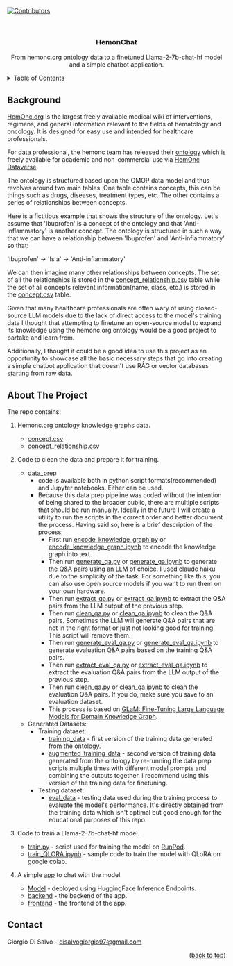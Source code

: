 <a name="readme-top"></a>

<!-- PROJECT SHIELDS -->
<!--
-->
[![Contributors][contributors-shield]][contributors-url]



<!-- PROJECT INFO -->
<br />
<div align="center">
<h3 align="center">HemonChat</h3>

  <p align="center">
    From hemonc.org ontology data to a finetuned Llama-2-7b-chat-hf model and a simple chatbot application.
    <br />
  </p>
</div>



<!-- TABLE OF CONTENTS -->
<details>
  <summary>Table of Contents</summary>
  <ol>
    <li>
      <a href="#background">Background</a>
    </li>
    <li>
      <a href="#about-the-project">About The Project</a>
    </li>
  </ol>
</details>


<!-- Background -->
## Background

[HemOnc.org](https://hemonc.org/wiki/Main_Page) is the largest freely available medical wiki of interventions, regimens, and general information relevant to the fields of hematology and oncology. It is designed for easy use and intended for healthcare professionals.

For data professional, the hemonc team has released their [ontology](https://hemonc.org/wiki/Ontology) which is freely available for academic and non-commercial use via [HemOnc Dataverse](https://dataverse.harvard.edu/dataset.xhtml?persistentId=doi:10.7910/DVN/FPO4HB).

The ontology is structured based upon the OMOP data model and thus revolves around two main tables. One table contains concepts, this can be things such as drugs, diseases, treatment types, etc. The other contains a series of relationships between concepts. 

Here is a fictitious example that shows the structure of the ontology. Let's assume that 'Ibuprofen' is a concept of the ontology and that 'Anti-inflammatory' is another concept. The ontology is structured in such a way that we can have a relationship between 'Ibuprofen' and 'Anti-inflammatory' so that:

'Ibuprofen' -> 'Is a' -> 'Anti-inflammatory'

We can then imagine many other relationships between concepts. The set of all the relationships is stored in the [concept_relationship.csv](data/concept_relationship.csv) table while the set of all concepts relevant information(name, class, etc.) is stored in the [concept.csv](data/concept.csv) table.

Given that many healthcare professionals are often wary of using closed-source LLM models due to the lack of direct access to the model's training data I thought that attempting to finetune an open-source model to expand its knowledge using the hemonc.org ontology would be a good project to partake and learn from. 

Additionally, I thought it could be a good idea to use this project as an opportunity to showcase all the basic necessary steps that go into creating a simple chatbot application that doesn't use RAG or vector databases starting from raw data.

## About The Project
The repo contains:

1) Hemonc.org ontology knowledge graphs data.
   - [concept.csv](data/concept.csv)
   - [concept_relationship.csv](data/concept_relationship.csv)

2) Code to clean the data and prepare it for training.
   - [data_prep](data_prep/)
     - code is available both in python script formats(recommended) and Jupyter notebooks. Either can be used.
     - Because this data prep pipeline was coded without the intention of being shared to the broader public, there are multiple scripts that should be run manually. Ideally in the future I will create a utility to run the scripts in the correct order and better document the process. Having said so, here is a brief description of the process:
        - First run [encode_knowledge_graph.py](data_prep/script/encode_knowledge_graph.py) or [encode_knowledge_graph.ipynb](data_prep/notebook/encode_knowledge_graph.ipynb) to encode the knowledge graph into text.
        - Then run [generate_qa.py](data_prep/script/generate_qa.py) or [generate_qa.ipynb](data_prep/notebook/generate_qa.ipynb) to generate the Q&A pairs using an LLM of choice. I used claude haiku due to the simplicity of the task. For something like this, you can also use open source models if you want to run them on your own hardware.
        - Then run [extract_qa.py](data_prep/script/extract_qa.py) or [extract_qa.ipynb](data_prep/notebook/extract_qa.ipynb) to extract the Q&A pairs from the LLM output of the previous step.
        - Then run [clean_qa.py](data_prep/script/clean_qa.py) or [clean_qa.ipynb](data_prep/notebook/clean_qa.ipynb) to clean the Q&A pairs. Sometimes the LLM will generate Q&A pairs that are not in the right format or just not looking good for training. This script will remove them.
        - Then run [generate_eval_qa.py](data_prep/script/generate_eval_qa.py) or [generate_eval_qa.ipynb](data_prep/notebook/generate_eval_qa.ipynb) to generate evaluation Q&A pairs based on the training Q&A pairs.
        - Then run [extract_eval_qa.py](data_prep/script/extract_eval_qa.py) or [extract_eval_qa.ipynb](data_prep/notebook/extract_eval_qa.ipynb) to extract the evaluation Q&A pairs from the LLM output of the previous step.
        - Then run [clean_qa.py](data_prep/script/clean_qa.py) or [clean_qa.ipynb](data_prep/notebook/clean_qa.ipynb) to clean the evaluation Q&A pairs. If you do, make sure you save to an evaluation dataset.
        - This process is based on [GLaM: Fine-Tuning Large Language Models for Domain Knowledge Graph](https://arxiv.org/pdf/2402.06764).
    - Generated Datasets:
      - Training dataset: 
        - [training_data](data/training_data.pkl) - first version of the training data generated from the ontology.
        - [augmented_training_data](data/augmented/augmented_training_data.pkl) - second version of training data generated from the ontology by re-running the data prep scripts multiple times with different model prompts and combining the outputs together. I recommend using this version of the training data for finetuning.
      - Testing dataset:
        - [eval_data](data/eval_data.pkl) - testing data used during the training process to evaluate the model's performance. It's directly obtained from the training data which isn't optimal but good enough for the educational purposes of this repo.
3) Code to train a Llama-2-7b-chat-hf model.
   - [train.py](train/train.py) - script used for training the model on [RunPod](https://docs.runpod.io/).
   - [train_QLORA.ipynb](train/train_QLORA.ipynb) - sample code to train the model with QLoRA on google colab.
4) A simple [app](https://hemonchat-frontend.vercel.app/) to chat with the model.
   - [Model](https://huggingface.co/GiorgioDiSalvo/Llama-2-7b-hemonchat-v1) - deployed using HuggingFace Inference Endpoints.
   - [backend](app/backend/) - the backend of the app.
   - [frontend](app/frontend/) - the frontend of the app.

<!-- CONTACT -->
## Contact

Giorgio Di Salvo - disalvogiorgio97@gmail.com

<p align="right">(<a href="#readme-top">back to top</a>)</p>





<!-- MARKDOWN LINKS & IMAGES -->
<!-- https://www.markdownguide.org/basic-syntax/#reference-style-links -->
[contributors-shield]: https://img.shields.io/github/contributors/PerifanosPrometheus/HemOncOntologyMadeEasy.svg?style=for-the-badge
[contributors-url]: https://github.com/PerifanosPrometheus
